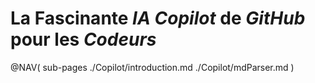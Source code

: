 La Fascinante *IA* *Copilot* de *GitHub* pour les *Codeurs*
===========================================================

@NAV(
  sub-pages
  ./Copilot/introduction.md
  ./Copilot/mdParser.md
)
